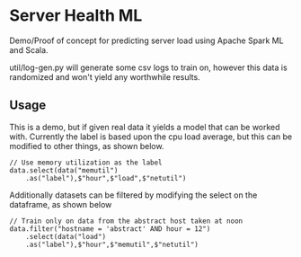 # Server Health ML

Demo/Proof of concept for predicting server load using Apache Spark ML and Scala. 

util/log-gen.py will generate some csv logs to train on, however this data is randomized and won't yield any worthwhile results.


## Usage

This is a demo, but if given real data it yields a model that can be worked with. Currently the label is based upon the cpu load average, but this can be modified to other things, as shown below.

```
// Use memory utilization as the label
data.select(data("memutil")
    .as("label"),$"hour",$"load",$"netutil")
```

Additionally datasets can be filtered by modifying the select on the dataframe, as shown below

```
// Train only on data from the abstract host taken at noon
data.filter("hostname = 'abstract' AND hour = 12")
    .select(data("load")
    .as("label"),$"hour",$"memutil",$"netutil")
```
